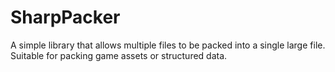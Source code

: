 SharpPacker
===========

A simple library that allows multiple files to be packed into a single large file. Suitable for packing game assets or structured data.
